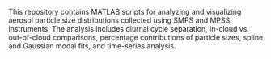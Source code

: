 This repository contains MATLAB scripts for analyzing and visualizing aerosol particle size distributions collected using SMPS and MPSS instruments. The analysis includes diurnal cycle separation, in-cloud vs. out-of-cloud comparisons, percentage contributions of particle sizes, spline and Gaussian modal fits, and time-series analysis.
